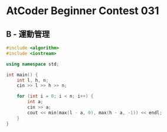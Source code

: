 # AtCoder Beginner Contest 031
## B - 運動管理
```cpp
#include <algorithm>
#include <iostream>

using namespace std;

int main() {
    int l, h, n;
    cin >> l >> h >> n;

    for (int i = 0; i < n; i++) {
        int a;
        cin >> a;
        cout << min(max(l - a, 0), max(h - a, -1)) << endl;
    }
}
```
